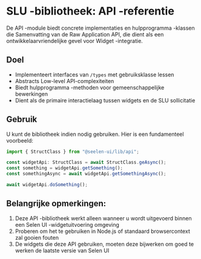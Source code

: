 # **SLU -bibliotheek: API -referentie**

De API -module biedt concrete implementaties en hulpprogramma -klassen die 
Samenvatting van de Raw Application API, die dient als een ontwikkelaarvriendelijke gevel voor 
Widget -integratie.

## **Doel**

* Implementeert interfaces van `/types` met gebruiksklasse lessen
* Abstracts Low-level API-complexiteiten
* Biedt hulpprogramma -methoden voor gemeenschappelijke bewerkingen
* Dient als de primaire interactielaag tussen widgets en de SLU 
  sollicitatie

## **Gebruik**

U kunt de bibliotheek indien nodig gebruiken. Hier is een fundamenteel voorbeeld:

```ts
import { StructClass } from "@seelen-ui/lib/api";

const widgetApi: StructClass = await StructClass.geAsync();
const something = widgetApi.getSomething();
const somethingAsync = await widgetApi.getSomethingAsync();

await widgetApi.doSomething();
```

## **Belangrijke opmerkingen:**

1. Deze API -bibliotheek werkt alleen wanneer u wordt uitgevoerd binnen een Selen UI -widgetuitvoering 
   omgeving
2. Proberen om het te gebruiken in Node.js of standaard browsercontext zal gooien 
   fouten
3. De widgets die deze API gebruiken, moeten deze bijwerken om goed te werken 
   de laatste versie van Selen UI
